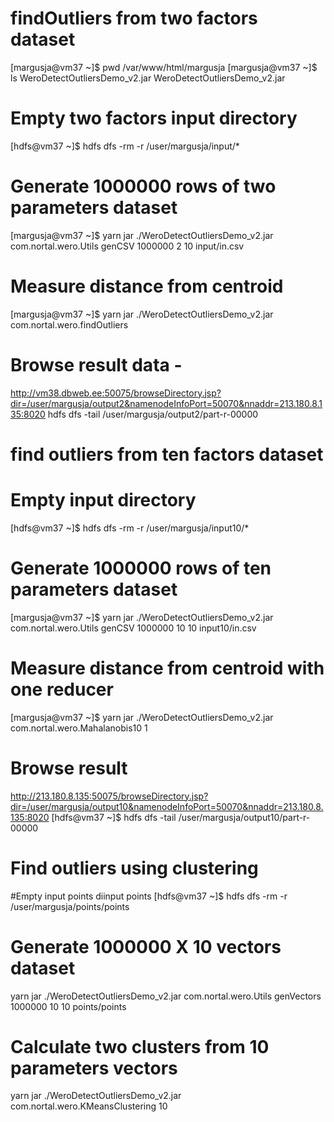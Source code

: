 findOutliers from two factors dataset
=====================================

[margusja@vm37 ~]$ pwd
/var/www/html/margusja
[margusja@vm37 ~]$ ls WeroDetectOutliersDemo_v2.jar 
WeroDetectOutliersDemo_v2.jar

# Empty two factors input directory
[hdfs@vm37 ~]$ hdfs dfs -rm -r /user/margusja/input/*

# Generate 1000000 rows of two parameters dataset
[margusja@vm37 ~]$ yarn jar ./WeroDetectOutliersDemo_v2.jar com.nortal.wero.Utils genCSV 1000000 2 10 input/in.csv

# Measure distance from centroid
[margusja@vm37 ~]$ yarn jar ./WeroDetectOutliersDemo_v2.jar com.nortal.wero.findOutliers

# Browse result data - 
http://vm38.dbweb.ee:50075/browseDirectory.jsp?dir=/user/margusja/output2&namenodeInfoPort=50070&nnaddr=213.180.8.135:8020
hdfs dfs -tail /user/margusja/output2/part-r-00000 


find outliers from ten factors dataset
======================================

# Empty input directory
[hdfs@vm37 ~]$ hdfs dfs -rm -r /user/margusja/input10/*

# Generate 1000000 rows of ten parameters dataset
[margusja@vm37 ~]$  yarn jar ./WeroDetectOutliersDemo_v2.jar com.nortal.wero.Utils genCSV 1000000 10 10 input10/in.csv

# Measure distance from centroid with one reducer
[margusja@vm37 ~]$ yarn jar ./WeroDetectOutliersDemo_v2.jar com.nortal.wero.Mahalanobis10 1


# Browse result
http://213.180.8.135:50075/browseDirectory.jsp?dir=/user/margusja/output10&namenodeInfoPort=50070&nnaddr=213.180.8.135:8020
[hdfs@vm37 ~]$ hdfs dfs -tail /user/margusja/output10/part-r-00000

Find outliers using clustering
=============================

#Empty input points diinput points
[hdfs@vm37 ~]$ hdfs dfs -rm -r /user/margusja/points/points

# Generate 1000000 X 10 vectors dataset
yarn jar ./WeroDetectOutliersDemo_v2.jar com.nortal.wero.Utils genVectors 1000000 10 10 points/points

# Calculate two clusters from 10 parameters vectors
yarn jar ./WeroDetectOutliersDemo_v2.jar com.nortal.wero.KMeansClustering 10
